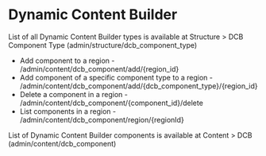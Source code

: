 # Dynamic Content Builder


List of all Dynamic Content Builder types is available at Structure > DCB 
Component Type (admin/structure/dcb_component_type)

* Add component to a region - /admin/content/dcb_component/add/{region_id}
* Add component of a specific component type to a region - /admin/content/dcb_component/add/{dcb_component_type}/{region_id}
* Delete a component in a region - /admin/content/dcb_component/{component_id}/delete
* List components in a region - /admin/content/dcb_component/region/{regionId}

List of Dynamic Content Builder components is available at Content > DCB (admin/content/dcb_component)
